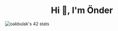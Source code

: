 <h1 align="center">Hi 👋, I'm Önder</h1>


<p href="https://github.com/JaeSeoKim/badge42"><img src="https://badge42.vercel.app/api/v2/cleh8j4p400210fmk3kcd67bx/stats?cursusId=9&coalitionId=piscine" alt="oakbulak's 42 stats" /></p>
